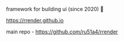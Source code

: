 framework for building ui (since 2020) 🦄  
  
https://rrender.github.io  
  
main repo - https://github.com/ru51a4/rrender  
